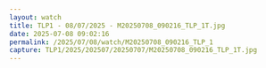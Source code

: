```yaml
---
layout: watch
title: TLP1 - 08/07/2025 - M20250708_090216_TLP_1T.jpg
date: 2025-07-08 09:02:16
permalink: /2025/07/08/watch/M20250708_090216_TLP_1
capture: TLP1/2025/202507/20250707/M20250708_090216_TLP_1T.jpg
---
```

